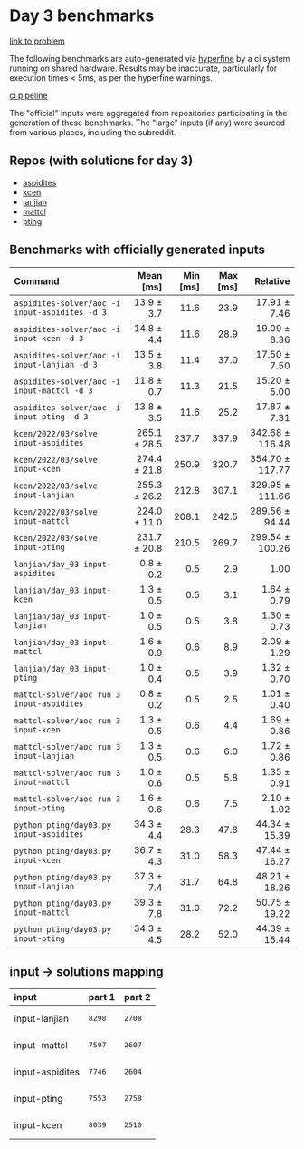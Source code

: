 # Day 3 benchmarks

[link to problem](http://adventofcode.com/2022/day/3)

The following benchmarks are auto-generated via [hyperfine](https://github.com/sharkdp/hyperfine) by a ci system running on shared hardware. Results may be inaccurate, particularly for execution times < 5ms, as per the hyperfine warnings.

[ci pipeline](http://ci.papercode.net:8080/teams/aoc2022/pipelines/aoc-compare-2022)

The "official" inputs were aggregated from repositories participating in the generation of these benchmarks. The "large" inputs (if any) were sourced from various places, including the subreddit.

## Repos (with solutions for day 3)


- [aspidites](https://github.com/aspidites/aoc2022)
- [kcen](https://github.com/kcen/AdventOfCode)
- [lanjian](https://github.com/LanJian/aoc-2022)
- [mattcl](https://github.com/mattcl/aoc2022)
- [pting](https://github.com/pting/aoc2022)

## Benchmarks with officially generated inputs
| Command | Mean [ms] | Min [ms] | Max [ms] | Relative |
|:---|---:|---:|---:|---:|
| `aspidites-solver/aoc -i input-aspidites -d 3` | 13.9 ± 3.7 | 11.6 | 23.9 | 17.91 ± 7.46 |
| `aspidites-solver/aoc -i input-kcen -d 3` | 14.8 ± 4.4 | 11.6 | 28.9 | 19.09 ± 8.36 |
| `aspidites-solver/aoc -i input-lanjian -d 3` | 13.5 ± 3.8 | 11.4 | 37.0 | 17.50 ± 7.50 |
| `aspidites-solver/aoc -i input-mattcl -d 3` | 11.8 ± 0.7 | 11.3 | 21.5 | 15.20 ± 5.00 |
| `aspidites-solver/aoc -i input-pting -d 3` | 13.8 ± 3.5 | 11.6 | 25.2 | 17.87 ± 7.31 |
| `kcen/2022/03/solve input-aspidites` | 265.1 ± 28.5 | 237.7 | 337.9 | 342.68 ± 116.48 |
| `kcen/2022/03/solve input-kcen` | 274.4 ± 21.8 | 250.9 | 320.7 | 354.70 ± 117.77 |
| `kcen/2022/03/solve input-lanjian` | 255.3 ± 26.2 | 212.8 | 307.1 | 329.95 ± 111.66 |
| `kcen/2022/03/solve input-mattcl` | 224.0 ± 11.0 | 208.1 | 242.5 | 289.56 ± 94.44 |
| `kcen/2022/03/solve input-pting` | 231.7 ± 20.8 | 210.5 | 269.7 | 299.54 ± 100.26 |
| `lanjian/day_03 input-aspidites` | 0.8 ± 0.2 | 0.5 | 2.9 | 1.00 |
| `lanjian/day_03 input-kcen` | 1.3 ± 0.5 | 0.5 | 3.1 | 1.64 ± 0.79 |
| `lanjian/day_03 input-lanjian` | 1.0 ± 0.5 | 0.5 | 3.8 | 1.30 ± 0.73 |
| `lanjian/day_03 input-mattcl` | 1.6 ± 0.9 | 0.6 | 8.9 | 2.09 ± 1.29 |
| `lanjian/day_03 input-pting` | 1.0 ± 0.4 | 0.5 | 3.9 | 1.32 ± 0.70 |
| `mattcl-solver/aoc run 3 input-aspidites` | 0.8 ± 0.2 | 0.5 | 2.5 | 1.01 ± 0.40 |
| `mattcl-solver/aoc run 3 input-kcen` | 1.3 ± 0.5 | 0.6 | 4.4 | 1.69 ± 0.86 |
| `mattcl-solver/aoc run 3 input-lanjian` | 1.3 ± 0.5 | 0.6 | 6.0 | 1.72 ± 0.86 |
| `mattcl-solver/aoc run 3 input-mattcl` | 1.0 ± 0.6 | 0.5 | 5.8 | 1.35 ± 0.91 |
| `mattcl-solver/aoc run 3 input-pting` | 1.6 ± 0.6 | 0.6 | 7.5 | 2.10 ± 1.02 |
| `python pting/day03.py input-aspidites` | 34.3 ± 4.4 | 28.3 | 47.8 | 44.34 ± 15.39 |
| `python pting/day03.py input-kcen` | 36.7 ± 4.3 | 31.0 | 58.3 | 47.44 ± 16.27 |
| `python pting/day03.py input-lanjian` | 37.3 ± 7.4 | 31.7 | 64.8 | 48.21 ± 18.26 |
| `python pting/day03.py input-mattcl` | 39.3 ± 7.8 | 31.0 | 72.2 | 50.75 ± 19.22 |
| `python pting/day03.py input-pting` | 34.3 ± 4.5 | 28.2 | 52.0 | 44.39 ± 15.44 |

## input -> solutions mapping
|input|part 1|part 2|
|:---|:---|:---|
|input-lanjian|<pre>8298</pre>|<pre>2708</pre>|
|input-mattcl|<pre>7597</pre>|<pre>2607</pre>|
|input-aspidites|<pre>7746</pre>|<pre>2604</pre>|
|input-pting|<pre>7553</pre>|<pre>2758</pre>|
|input-kcen|<pre>8039</pre>|<pre>2510</pre>|
